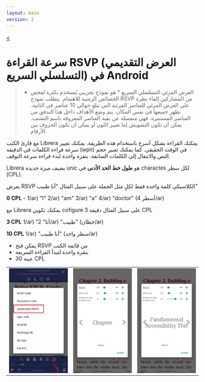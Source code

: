 ```yaml
---
layout: main
version: 2
---
```

[<](/wiki/ar)

# سرعة القراءة RSVP (العرض التقديمي التسلسلي السريع) في Android

> * العرض المرئي التسلسلي السريع * هو نموذج تجريبي يُستخدم بكثرة لفحص الخصائص الزمنية للاهتمام. يتطلب نموذج RSVP من المشاركين إلقاء نظرة على العرض المرئي للعناصر المرئية التي تبلغ حوالي 10 عناصر في الثانية. تظهر جميعها في نفس المكان. يتم وضع الأهداف داخل هذا التدفق من العناصر المستمرة. فهي منفصلة عن بقية العناصر المعروفة باسم التشتت. يمكن أن تكون التشويش إما تغيير اللون أو يمكن أن تكون الحروف بين الأرقام.

مع قارئ الكتب Librera يمكنك القراءة بشكل أسرع باستخدام هذه الطريقة.
يمكنك تغيير سرعة قراءة الكلمات في الدقيقة (wpn) في الوقت الحقيقي.
كما يمكنك تغيير حجم النص والانتقال إلى الكلمات السابقة.
بنقرة واحدة لبدء قراءة سرعة التوقف.

Librera يضيف ميزة جديدة unic هو __طول خط الحد الأدنى__ في charactes لكل سطر (CPL).

يعرض RSVP الكلاسيكي كلمة واحدة فقط لكلٍ مثل الجملة على سبيل المثال &quot;أنا طبيب&quot;

__0 CPL__ - 1/ar) &quot;I&quot; 2/ar) &quot;am&quot; 3/ar) &quot;a&quot; 4/ar) &quot;doctor&quot; (4 أسطر/ar)

مع Librera يمكنك تكوين cofigure على سبيل المثال دقيقة 3 CPL

__3 CPL__ 1/ar) &quot;أنا&quot; 2/ar) &quot;طبيب&quot; (خطان/ar)

__10 CPL__ 1/ar) &quot;أنا طبيب&quot; (سطر واحد/ar)

* يمكن فتح RSVP من قائمة الكتب
* بنقرة واحدة لتبدأ القراءة السريعة
* 30 عينة CPL

||||
|-|-|-|
|![](1.png)|![](2.png)|![](3.png)|


